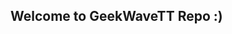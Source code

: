 ## Welcome to GeekWaveTT Repo :)

<!--
# DevOps Portfolio Project

This project demonstrates a complete CI/CD pipeline using modern DevOps tools and practices. It includes:

- **GitHub** for source control
- **Azure DevOps Pipelines**
- **Self-hosted agent** running on a local machine
- **Terraform** for infrastructure as code
- **Kubernetes** (local deployment via Minikube or K3s)
- **Docker Hub** as container registry
- **Grafana** for monitoring and observability
- **AI chatbot** deployed as a microservice
 ** Trivy ** containter scanning.

The purpose of this repository is to showcase my skills in setting up scalable, automated DevOps workflows in a hybrid (local + cloud-ready) environment. It serves as a hands-on, self-contained portfolio to demonstrate:
- CI/CD pipelines
- Containerization and orchestration
- Infrastructure provisioning
- Monitoring and logging
- GitOps workflows
- AI service integration

> 🚀 This repo is intended for learning, demonstration, and technical validation of DevOps capabilities.

...
.........
-->
